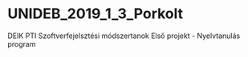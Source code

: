 # UNIDEB_2019_1_3_Porkolt
DEIK PTI Szoftverfejelsztési módszertanok
Első projekt - Nyelvtanulás program
